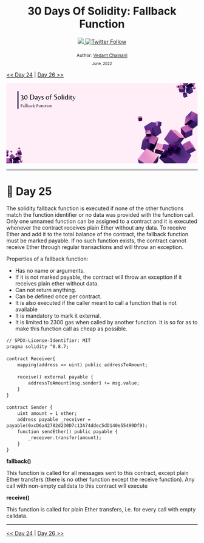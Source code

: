 <div align="center">
  <h1> 30 Days Of Solidity: Fallback Function</h1>
  <a class="header-badge" target="_blank" href="https://dev.to/envoy_">
  <img src="https://img.shields.io/badge/dev.to-0A0A0A?style=for-the-badge&logo=devdotto&logoColor=white">
  </a>
  <a class="header-badge" target="_blank" href="https://twitter.com/Envoy_1084">
  <img alt="Twitter Follow" src="https://img.shields.io/twitter/follow/Envoy_1084?style=social">
  </a>

<sub>Author:
<a href="https://dev.to/envoy_" target="_blank">Vedant Chainani</a><br>
<small> June, 2022</small>
</sub>

</div>

[<< Day 24](../Day%2024%20-%20Multiple%20Inheritance/readme.md) | [Day 26 >>]()

![Cover](./cover.png)

---

# 📔 Day 25

The solidity fallback function is executed if none of the other functions match the function identifier or no data was provided with the function call. Only one unnamed function can be assigned to a contract and it is executed whenever the contract receives plain Ether without any data. To receive Ether and add it to the total balance of the contract, the fallback function must be marked payable. If no such function exists, the contract cannot receive Ether through regular transactions and will throw an exception.

Properties of a fallback function:

- Has no name or arguments.
- If it is not marked payable, the contract will throw an exception if it receives plain ether without data.
- Can not return anything.
- Can be defined once per contract.
- It is also executed if the caller meant to call a function that is not available
- It is mandatory to mark it external.
- It is limited to 2300 gas when called by another function. It is so for as to make this function call as cheap as possible.

```solidity
// SPDX-License-Identifier: MIT
pragma solidity ^0.8.7;

contract Receiver{
    mapping(address => uint) public addressToAmount;

    receive() external payable {
        addressToAmount[msg.sender] += msg.value;
    }
}

contract Sender {
    uint amount = 1 ether;
    address payable _receiver = payable(0xcD6a42782d230D7c13A74ddec5dD140e55499Df9);
    function sendEther() public payable {
        _receiver.transfer(amount);
    }
}
```

**fallback()**

This function is called for all messages sent to this contract, except plain Ether transfers (there is no other function except the receive function). Any call with non-empty calldata to this contract will execute

**receive()**

This function is called for plain Ether transfers, i.e. for every call with empty calldata.

---

[<< Day 24](../Day%2024%20-%20Multiple%20Inheritance/readme.md) | [Day 26 >>]()
